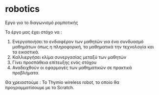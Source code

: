 # robotics
Εργο για το διαγωνισμό ρομποτικής

Το έργο μας έχει στόχο να :
1) Ενεργοποιήσει το ενδιαφέρον των μαθητών για ένα συνδυασμό μαθημάτων όπως η πληροφορική, τα μαθηματικά την τεχνολογία και τα εικαστικά. 
2) Καλλιεργήσει κλίμα συνεργασίας μεταξύ των μαθητών
3) Γίνει προσπάθεια επίτευξης ενός στόχου
4) Αναδειχθούν οι εφαρμογές των μαθηματικών σε πρακτικά προβλήματα.

Θα χρειαστούμε :
Το Thymio wireless robot, το οποίο θα προγραμματίσουμε με το Scratch.
